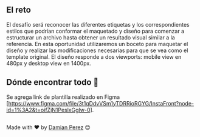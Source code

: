 ## El reto

El desafío será reconocer las diferentes etiquetas y los correspondientes estilos que podrían conformar el maquetado y diseño para comenzar a estructurar un archivo hasta obtener un resultado visual similar a la referencia.
En esta oportunidad utilizaremos un boceto para maquetar el diseño y realizar las modificaciones necesarias para que se vea como el template original.
El diseño responde a dos viewports: mobile view en 480px y desktop view en 1400px. 


## Dónde encontrar todo 🚀

Se agrega link de plantilla realizado en Figma [https://www.figma.com/file/3t1qDdvVSm1yTDRRioRGYG/InstaFront?node-id=1%3A2&t=oifZjN1PeslxGgIw-0]. 


##
Made with ❤️ by [Damian Perez](https://github.com/D-Perez85) 😊